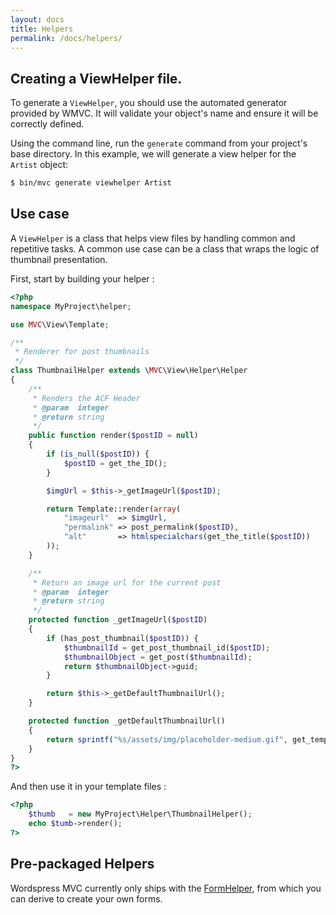 ```yaml
---
layout: docs
title: Helpers
permalink: /docs/helpers/
---
```


## Creating a ViewHelper file.

To generate a `ViewHelper`, you should use the automated generator provided by WMVC. It will validate your object's name and ensure it will be correctly defined.

Using the command line, run the `generate` command from your project's base directory. In this example, we will generate a view helper for the `Artist` object:

~~~ sh
$ bin/mvc generate viewhelper Artist
~~~

## Use case

A `ViewHelper` is a class that helps view files by handling common and repetitive tasks. A common use case can be a class that wraps the logic of thumbnail presentation.

First, start by building your helper :

~~~ php
<?php
namespace MyProject\helper;

use MVC\View\Template;

/**
 * Renderer for post thumbnails
 */
class ThumbnailHelper extends \MVC\View\Helper\Helper
{
    /**
     * Renders the ACF Header
     * @param  integer
     * @return string
     */
    public function render($postID = null)
    {
        if (is_null($postID)) {
            $postID = get_the_ID();
        }

        $imgUrl = $this->_getImageUrl($postID);

        return Template::render(array(
            "imageurl"  => $imgUrl,
            "permalink" => post_permalink($postID),
            "alt"       => htmlspecialchars(get_the_title($postID))
        ));
    }

    /**
     * Return an image url for the current post
     * @param  integer
     * @return string
     */
    protected function _getImageUrl($postID)
    {
        if (has_post_thumbnail($postID)) {
            $thumbnailId = get_post_thumbnail_id($postID);
            $thumbnailObject = get_post($thumbnailId);
            return $thumbnailObject->guid;
        }

        return $this->_getDefaultThumbnailUrl();
    }

    protected function _getDefaultThumbnailUrl()
    {
        return sprintf("%s/assets/img/placeholder-medium.gif", get_template_directory_uri());
    }
}
?>
~~~

And then use it in your template files :

~~~ php
<?php
    $thumb   = new MyProject\Helper\ThumbnailHelper();
    echo $tumb->render();
?>
~~~

## Pre-packaged Helpers

Wordspress MVC currently only ships with the [FormHelper](/docs/helpers/formhelper/), from which you can derive to create your own forms.
